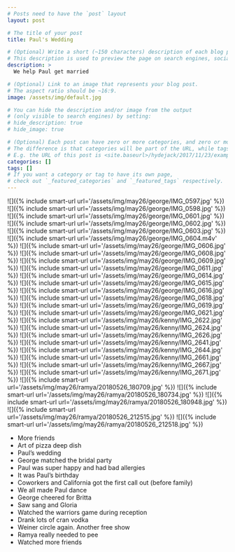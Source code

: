 ```yaml
---
# Posts need to have the `post` layout
layout: post

# The title of your post
title: Paul's Wedding

# (Optional) Write a short (~150 characters) description of each blog post.
# This description is used to preview the page on search engines, social media, etc.
description: >
  We help Paul get married

# (Optional) Link to an image that represents your blog post.
# The aspect ratio should be ~16:9.
image: /assets/img/default.jpg

# You can hide the description and/or image from the output
# (only visible to search engines) by setting:
# hide_description: true
# hide_image: true

# (Optional) Each post can have zero or more categories, and zero or more tags.
# The difference is that categories will be part of the URL, while tags will not.
# E.g. the URL of this post is <site.baseurl>/hydejack/2017/11/23/example-content/
categories: []
tags: []
# If you want a category or tag to have its own page,
# check out `_featured_categories` and `_featured_tags` respectively.
---
```


![]({% include smart-url url='/assets/img/may26/george/IMG_0597.jpg' %})
![]({% include smart-url url='/assets/img/may26/george/IMG_0598.jpg' %})
![]({% include smart-url url='/assets/img/may26/george/IMG_0601.jpg' %})
![]({% include smart-url url='/assets/img/may26/george/IMG_0602.jpg' %})
![]({% include smart-url url='/assets/img/may26/george/IMG_0603.jpg' %})
![]({% include smart-url url='/assets/img/may26/george/IMG_0604.m4v' %})
![]({% include smart-url url='/assets/img/may26/george/IMG_0606.jpg' %})
![]({% include smart-url url='/assets/img/may26/george/IMG_0608.jpg' %})
![]({% include smart-url url='/assets/img/may26/george/IMG_0609.jpg' %})
![]({% include smart-url url='/assets/img/may26/george/IMG_0611.jpg' %})
![]({% include smart-url url='/assets/img/may26/george/IMG_0614.jpg' %})
![]({% include smart-url url='/assets/img/may26/george/IMG_0615.jpg' %})
![]({% include smart-url url='/assets/img/may26/george/IMG_0616.jpg' %})
![]({% include smart-url url='/assets/img/may26/george/IMG_0618.jpg' %})
![]({% include smart-url url='/assets/img/may26/george/IMG_0619.jpg' %})
![]({% include smart-url url='/assets/img/may26/george/IMG_0621.jpg' %})
![]({% include smart-url url='/assets/img/may26/kenny/IMG_2622.jpg' %})
![]({% include smart-url url='/assets/img/may26/kenny/IMG_2624.jpg' %})
![]({% include smart-url url='/assets/img/may26/kenny/IMG_2626.jpg' %})
![]({% include smart-url url='/assets/img/may26/kenny/IMG_2641.jpg' %})
![]({% include smart-url url='/assets/img/may26/kenny/IMG_2644.jpg' %})
![]({% include smart-url url='/assets/img/may26/kenny/IMG_2661.jpg' %})
![]({% include smart-url url='/assets/img/may26/kenny/IMG_2667.jpg' %})
![]({% include smart-url url='/assets/img/may26/kenny/IMG_2671.jpg' %})
![]({% include smart-url url='/assets/img/may26/ramya/20180526_180709.jpg' %})
![]({% include smart-url url='/assets/img/may26/ramya/20180526_180734.jpg' %})
![]({% include smart-url url='/assets/img/may26/ramya/20180526_180948.jpg' %})
![]({% include smart-url url='/assets/img/may26/ramya/20180526_212515.jpg' %})
![]({% include smart-url url='/assets/img/may26/ramya/20180526_212518.jpg' %})

- More friends
- Art of pizza deep dish 
- Paul’s wedding 
- George matched the bridal party 
- Paul was super happy and had bad allergies 
- It was Paul’s birthday 
- Coworkers and California got the first call out (before family)
- We all made Paul dance 
- George cheered for Britta
- Saw sang and Gloria
- Watched the warriors game during reception 
- Drank lots of cran vodka 
- Weiner circle again. Another free show
- Ramya really needed to pee
- Watched more friends 
